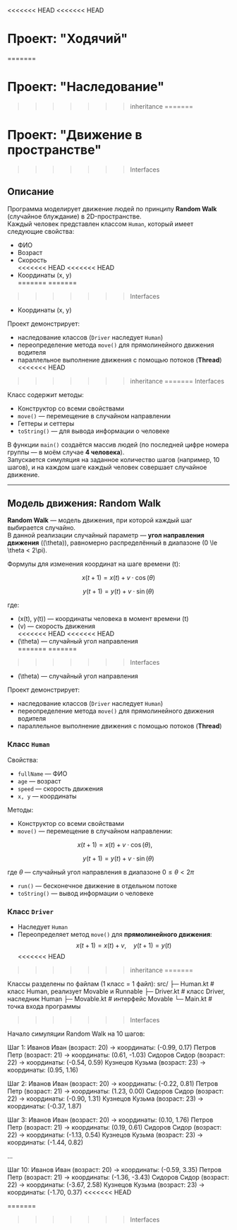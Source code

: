 <<<<<<< HEAD
<<<<<<< HEAD
# Проект: "Ходячий"
=======
# Проект: "Наследование"
>>>>>>> inheritance
=======
# Проект: "Движение в пространстве"
>>>>>>> Interfaces

## Описание
Программа моделирует движение людей по принципу **Random Walk** (случайное блуждание) в 2D-пространстве.  
Каждый человек представлен классом `Human`, который имеет следующие свойства:

- ФИО  
- Возраст  
- Скорость  
<<<<<<< HEAD
<<<<<<< HEAD
- Координаты (x, y)  
=======
=======
>>>>>>> Interfaces
- Координаты (x, y)

Проект демонстрирует:
- наследование классов (`Driver` наследует `Human`)  
- переопределение метода `move()` для прямолинейного движения водителя  
- параллельное выполнение движения с помощью потоков (**Thread**) 
<<<<<<< HEAD
>>>>>>> inheritance
=======
>>>>>>> Interfaces

Класс содержит методы:

- Конструктор со всеми свойствами  
- `move()` — перемещение в случайном направлении  
- Геттеры и сеттеры  
- `toString()` — для вывода информации о человеке  

В функции `main()` создаётся массив людей (по последней цифре номера группы — в моём случае **4 человека**).  
Запускается симуляция на заданное количество шагов (например, 10 шагов), и на каждом шаге каждый человек совершает случайное движение.

---

## Модель движения: Random Walk

**Random Walk** — модель движения, при которой каждый шаг выбирается случайно.  
В данной реализации случайный параметр — **угол направления движения** (\(\theta\)), равномерно распределённый в диапазоне \(0 \le \theta < 2\pi\).

Формулы для изменения координат на шаге времени \(t\):

$$
x(t+1) = x(t) + v \cdot \cos(\theta)
$$

$$
y(t+1) = y(t) + v \cdot \sin(\theta)
$$

где:  
- \(x(t), y(t)\) — координаты человека в момент времени \(t\)  
- \(v\) — скорость движения  
<<<<<<< HEAD
<<<<<<< HEAD
- \(\theta\) — случайный угол направления  
=======
=======
>>>>>>> Interfaces
- \(\theta\) — случайный угол направления


Проект демонстрирует:
- наследование классов (`Driver` наследует `Human`)  
- переопределение метода `move()` для прямолинейного движения водителя  
- параллельное выполнение движения с помощью потоков (**Thread**)  

### Класс `Human`

Свойства:
- `fullName` — ФИО  
- `age` — возраст  
- `speed` — скорость движения  
- `x, y` — координаты  

Методы:
- Конструктор со всеми свойствами  
- `move()` — перемещение в случайном направлении:
  
$$
x(t+1) = x(t) + v \cdot \cos(\theta), \quad
$$

$$
y(t+1) = y(t) + v \cdot \sin(\theta)
$$  

где $\theta$ — случайный угол направления в диапазоне $0 \le \theta < 2\pi$  
- `run()` — бесконечное движение в отдельном потоке  
- `toString()` — вывод информации о человеке  

### Класс `Driver`

- Наследует `Human`  
- Переопределяет метод `move()` для **прямолинейного движения**:
$$
x(t+1) = x(t) + v, \quad
y(t+1) = y(t)
$$ 
<<<<<<< HEAD
>>>>>>> inheritance
=======

Классы разделены по файлам (1 класс = 1 файл):
src/
├─ Human.kt      # класс Human, реализует Movable и Runnable
├─ Driver.kt     # класс Driver, наследник Human
├─ Movable.kt    # интерфейс Movable
└─ Main.kt       # точка входа программы
>>>>>>> Interfaces


Начало симуляции Random Walk на 10 шагов:

Шаг 1:
Иванов Иван (возраст: 20) → координаты: (-0.99, 0.17)
Петров Петр (возраст: 21) → координаты: (0.61, -1.03)
Сидоров Сидор (возраст: 22) → координаты: (-0.54, 0.59)
Кузнецов Кузьма (возраст: 23) → координаты: (0.95, 1.16)

Шаг 2:
Иванов Иван (возраст: 20) → координаты: (-0.22, 0.81)
Петров Петр (возраст: 21) → координаты: (1.23, 0.00)
Сидоров Сидор (возраст: 22) → координаты: (-0.90, 1.31)
Кузнецов Кузьма (возраст: 23) → координаты: (-0.37, 1.87)

Шаг 3:
Иванов Иван (возраст: 20) → координаты: (0.10, 1.76)
Петров Петр (возраст: 21) → координаты: (0.19, 0.61)
Сидоров Сидор (возраст: 22) → координаты: (-1.13, 0.54)
Кузнецов Кузьма (возраст: 23) → координаты: (-1.44, 0.82)

...

Шаг 10:
Иванов Иван (возраст: 20) → координаты: (-0.59, 3.35)
Петров Петр (возраст: 21) → координаты: (-1.36, -3.43)
Сидоров Сидор (возраст: 22) → координаты: (-3.67, 2.58)
Кузнецов Кузьма (возраст: 23) → координаты: (-1.70, 0.37)
<<<<<<< HEAD



=======
>>>>>>> Interfaces
